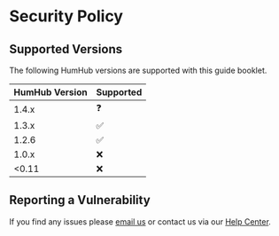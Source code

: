 # Security Policy

## Supported Versions

The following HumHub versions are supported with this guide booklet.

| HumHub Version | Supported |
| ------- | ------------------ |
| 1.4.x | :question: |
| 1.3.x | :white_check_mark: |
| 1.2.6 | :white_check_mark: |
| 1.0.x | :x: |
| <0.11 | :x: |

## Reporting a Vulnerability

If you find any issues please [email us](mailto:realgreenmeteor@gmail.com) or contact us via our [Help Center](https://greenmeteor.freshdesk.com/en/support/home).
